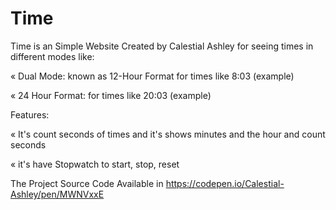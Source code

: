 # Time
Time is an Simple Website Created by Calestial Ashley for seeing times in different modes like:

« Dual Mode: known as 12-Hour Format for times like 8:03 (example)

« 24 Hour Format: for times like 20:03 (example) 

Features:

« It's count seconds of times and it's shows minutes and the hour and count seconds

« it's have Stopwatch to start, stop, reset

The Project Source Code Available in https://codepen.io/Calestial-Ashley/pen/MWNVxxE
